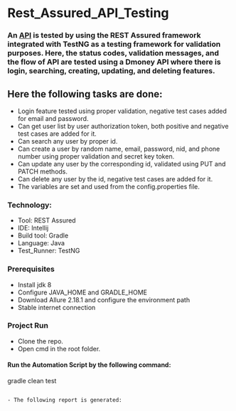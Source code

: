 # Rest_Assured_API_Testing

### An [API](http://dmoney.professionaltrainingbd.com) is tested by using the REST Assured framework integrated with TestNG as a testing framework for validation purposes. Here, the status codes, validation messages, and the flow of API are tested using a Dmoney API where there is login, searching, creating, updating, and deleting features.
## Here the following tasks are done:
- Login feature tested using proper validation, negative test cases added for email and password.
- Can get user list by user authorization token, both positive and negative test cases are added for it.
- Can search any user by proper id.
- Can create a user by random name, email, password, nid, and phone number using proper validation and secret key token.
- Can update any user by the corresponding id, validated using PUT and PATCH methods.
- Can delete any user by the id, negative test cases are added for it.
- The variables are set and used from the config.properties file.


### Technology: </br>
- Tool: REST Assured
- IDE: Intellij
- Build tool: Gradle
- Language: Java
- Test_Runner: TestNG

### Prerequisites</br>
- Install jdk 8 
- Configure JAVA_HOME and GRADLE_HOME
- Download Allure 2.18.1 and configure the environment path
- Stable internet connection


### Project Run
- Clone the repo.
- Open cmd in the root folder.
#### Run the Automation Script by the following command:
 gradle clean test 
 ```
 
- The following report is generated:



